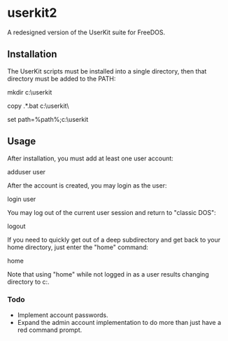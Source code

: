# userkit2
A redesigned version of the UserKit suite for FreeDOS.
## Installation
The UserKit scripts must be installed into a single directory, then that directory must be added to the PATH:

mkdir c:\userkit

copy .\*.bat c:\userkit\

set path=%path%;c:\userkit

## Usage
After installation, you must add at least one user account:

adduser user

After the account is created, you may login as the user:

login user

You may log out of the current user session and return to "classic DOS":

logout

If you need to quickly get out of a deep subdirectory and get back to your home directory, just enter the "home" command:

home

Note that using "home" while not logged in as a user results changing directory to c:\.

### Todo
* Implement account passwords.
* Expand the admin account implementation to do more than just have a red command prompt.
